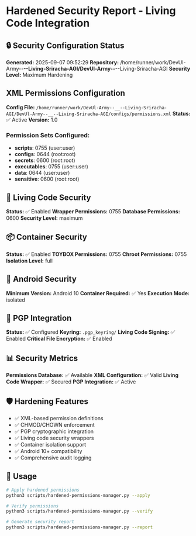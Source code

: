 # Hardened Security Report - Living Code Integration

## 🔒 Security Configuration Status

**Generated:** 2025-09-07 09:52:29
**Repository:** /home/runner/work/DevUl-Army--__--Living-Sriracha-AGI/DevUl-Army--__--Living-Sriracha-AGI
**Security Level:** Maximum Hardening

## XML Permissions Configuration

**Config File:** `/home/runner/work/DevUl-Army--__--Living-Sriracha-AGI/DevUl-Army--__--Living-Sriracha-AGI/configs/permissions.xml`
**Status:** ✅ Active
**Version:** 1.0

### Permission Sets Configured:

- **scripts**: 0755 (user:user)
- **configs**: 0644 (root:root)
- **secrets**: 0600 (root:root)
- **executables**: 0755 (user:user)
- **data**: 0644 (user:user)
- **sensitive**: 0600 (root:root)

## 🧬 Living Code Security

**Status:** ✅ Enabled
**Wrapper Permissions:** 0755
**Database Permissions:** 0600
**Security Level:** maximum


## 📦 Container Security

**Status:** ✅ Enabled
**TOYBOX Permissions:** 0755
**Chroot Permissions:** 0755
**Isolation Level:** full


## 🤖 Android Security

**Minimum Version:** Android 10
**Container Required:** ✅ Yes
**Execution Mode:** isolated


## 🔐 PGP Integration

**Status:** ✅ Configured
**Keyring:** `.pgp_keyring/`
**Living Code Signing:** ✅ Enabled
**Critical File Encryption:** ✅ Enabled


## 📊 Security Metrics

**Permissions Database:** ✅ Available
**XML Configuration:** ✅ Valid
**Living Code Wrapper:** ✅ Secured
**PGP Integration:** ✅ Active

## 🛡️ Hardening Features

- ✅ XML-based permission definitions
- ✅ CHMOD/CHOWN enforcement
- ✅ PGP cryptographic integration
- ✅ Living code security wrappers
- ✅ Container isolation support
- ✅ Android 10+ compatibility
- ✅ Comprehensive audit logging

## 🚀 Usage

```bash
# Apply hardened permissions
python3 scripts/hardened-permissions-manager.py --apply

# Verify permissions
python3 scripts/hardened-permissions-manager.py --verify

# Generate security report
python3 scripts/hardened-permissions-manager.py --report
```
